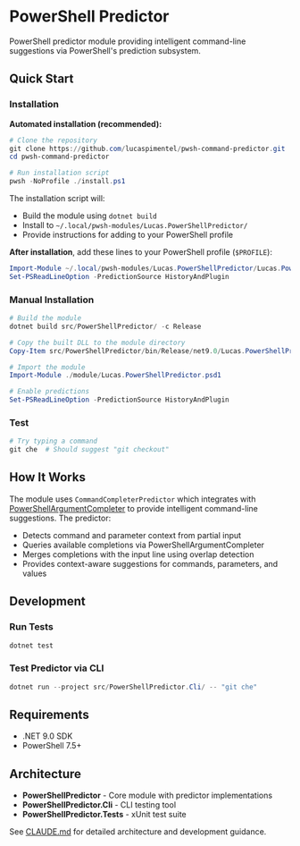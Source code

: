 # PowerShell Predictor

PowerShell predictor module providing intelligent command-line suggestions via PowerShell's prediction subsystem.

## Quick Start

### Installation

**Automated installation (recommended):**

```powershell
# Clone the repository
git clone https://github.com/lucaspimentel/pwsh-command-predictor.git
cd pwsh-command-predictor

# Run installation script
pwsh -NoProfile ./install.ps1
```

The installation script will:
- Build the module using `dotnet build`
- Install to `~/.local/pwsh-modules/Lucas.PowerShellPredictor/`
- Provide instructions for adding to your PowerShell profile

**After installation**, add these lines to your PowerShell profile (`$PROFILE`):

```powershell
Import-Module ~/.local/pwsh-modules/Lucas.PowerShellPredictor/Lucas.PowerShellPredictor.psd1
Set-PSReadLineOption -PredictionSource HistoryAndPlugin
```

### Manual Installation

```powershell
# Build the module
dotnet build src/PowerShellPredictor/ -c Release

# Copy the built DLL to the module directory
Copy-Item src/PowerShellPredictor/bin/Release/net9.0/Lucas.PowerShellPredictor.dll module/

# Import the module
Import-Module ./module/Lucas.PowerShellPredictor.psd1

# Enable predictions
Set-PSReadLineOption -PredictionSource HistoryAndPlugin
```

### Test

```powershell
# Try typing a command
git che  # Should suggest "git checkout"
```

## How It Works

The module uses `CommandCompleterPredictor` which integrates with [PowerShellArgumentCompleter](https://github.com/lucaspimentel/pwsh-argument-completer) to provide intelligent command-line suggestions. The predictor:
- Detects command and parameter context from partial input
- Queries available completions via PowerShellArgumentCompleter
- Merges completions with the input line using overlap detection
- Provides context-aware suggestions for commands, parameters, and values

## Development

### Run Tests

```powershell
dotnet test
```

### Test Predictor via CLI

```powershell
dotnet run --project src/PowerShellPredictor.Cli/ -- "git che"
```

## Requirements

- .NET 9.0 SDK
- PowerShell 7.5+

## Architecture

- **PowerShellPredictor** - Core module with predictor implementations
- **PowerShellPredictor.Cli** - CLI testing tool
- **PowerShellPredictor.Tests** - xUnit test suite

See [CLAUDE.md](CLAUDE.md) for detailed architecture and development guidance.
